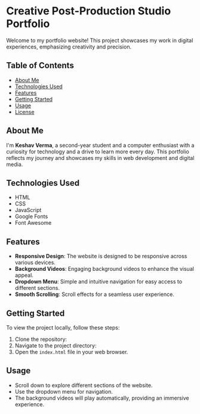 # Creative Post-Production Studio Portfolio

Welcome to my portfolio website! This project showcases my work in digital experiences, emphasizing creativity and precision. 

## Table of Contents
- [About Me](#about-me)
- [Technologies Used](#technologies-used)
- [Features](#features)
- [Getting Started](#getting-started)
- [Usage](#usage)
- [License](#license)

## About Me
I'm **Keshav Verma**, a second-year student and a computer enthusiast with a curiosity for technology and a drive to learn more every day. This portfolio reflects my journey and showcases my skills in web development and digital media.

## Technologies Used
- HTML
- CSS
- JavaScript
- Google Fonts
- Font Awesome

## Features
- **Responsive Design**: The website is designed to be responsive across various devices.
- **Background Videos**: Engaging background videos to enhance the visual appeal.
- **Dropdown Menu**: Simple and intuitive navigation for easy access to different sections.
- **Smooth Scrolling**: Scroll effects for a seamless user experience.

## Getting Started
To view the project locally, follow these steps:

1. Clone the repository:
2. Navigate to the project directory:
3. Open the `index.html` file in your web browser.

## Usage
- Scroll down to explore different sections of the website.
- Use the dropdown menu for navigation.
- The background videos will play automatically, providing an immersive experience.
